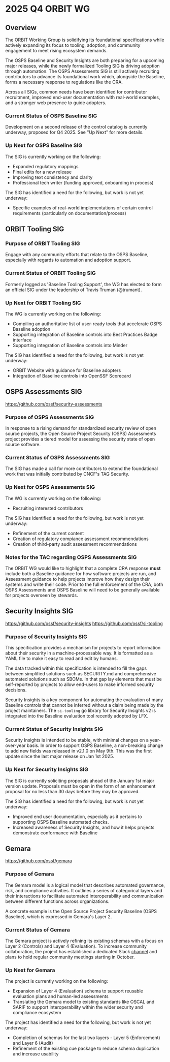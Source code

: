 # 2025 Q4 ORBIT WG

## Overview

The ORBIT Working Group is solidifying its foundational specifications while actively expanding its focus to tooling, adoption, and community engagement to meet rising ecosystem demands.

The OSPS Baseline and Security Insights are both preparing for a upcoming major releases, while the newly formalized Tooling SIG is driving adoption through automation. The OSPS Assessments SIG is still actively recruiting contributors to advance its foundational work which, alongside the Baseline, forms a necessary response to regulations like the CRA.

Across all SIGs, common needs have been identified for contributor recruitment, improved end-user documentation with real-world examples, and a stronger web presence to guide adopters.

### Current Status of OSPS Baseline SIG

Development on a second release of the control catalog is currently underway, proposed for Q4 2025. See "Up Next" for more details.

### Up Next for OSPS Baseline SIG

The SIG is currently working on the following:

- Expanded regulatory mappings
- Final edits for a new release
- Improving text consistency and clarity
- Professional tech writer (funding approved, onboarding in process)

The SIG has identified a need for the following, but work is not yet underway:

- Specific examples of real-world implementations of certain control requirements (particularly on documentation/process)

## ORBIT Tooling SIG

### Purpose of ORBIT Tooling SIG

Engage with any community efforts that relate to the OSPS Baseline, especially with regards to automation and adoption support.

### Current Status of ORBIT Tooling SIG

Formerly logged as 'Baseline Tooling Support', the WG has elected to form an official SIG under the leadership of Travis Truman (@trumant).

### Up Next for ORBIT Tooling SIG

The WG is currently working on the following:

- Compiling an authoritative list of user-ready tools that accelerate OSPS Baseline adoption
- Supporting integration of Baseline controls into Best Practices Badge interface
- Supporting integration of Baseline controls into Minder

The SIG has identified a need for the following, but work is not yet underway:

- ORBIT Website with guidance for Baseline adopters
- Integration of Baseline controls into OpenSSF Scorecard

## OSPS Assessments SIG

https://github.com/ossf/security-assessments

### Purpose of OSPS Assessments SIG

In response to a rising demand for standardized security review of open source projects, the Open Source Project Security (OSPS) Assessments project provides a tiered model for assessing the security state of open source software.

### Current Status of OSPS Assessments SIG

The SIG has made a call for more contributors to extend the foundational work that was initially contributed by CNCF's TAG Security.

### Up Next for OSPS Assessments SIG

The WG is currently working on the following:

- Recruiting interested contributors

The SIG has identified a need for the following, but work is not yet underway:

- Refinement of the current content
- Creation of regulatory compiance assessment recommendations
- Creation of third-party audit assessment recommendations

### Notes for the TAC regarding OSPS Assessments SIG

The ORBIT WG would like to highlight that a complete CRA response **must** include both a Baseline guidance for how software projects are run, and Assessment guidance to help projects improve how they design their systems and write their code. Prior to the full enforcement of the CRA, both OSPS Assessments and OSPS Baseline will need to be generally available for projects overseen by stewards.

## Security Insights SIG

https://github.com/ossf/security-insights
https://github.com/ossf/si-tooling

### Purpose of Security Insights SIG

This specification provides a mechanism for projects to report information about their security in a machine-processable way. It is formatted as a YAML file to make it easy to read and edit by humans.

The data tracked within this specification is intended to fill the gaps between simplified solutions such as SECURITY.md and comprehensive automated solutions such as SBOMs. In that gap lay elements that must be self-reported by projects to allow end-users to make informed security decisions.

Security Insights is a key component for automating the evaluation of many Baseline controls that cannot be inferred without a claim being made by the project maintainers. The `si-tooling` go library for Security Insights v2 is integrated into the Baseline evaluation tool recently adopted by LFX.

### Current Status of Security Insights SIG

Security Insights is intended to be stable, with minimal changes on a year-over-year basis. In order to support OSPS Baseline, a non-breaking change to add new fields was released in v2.1.0 on May 9th. This was the first update since the last major release on Jan 1st 2025.

### Up Next for Security Insights SIG

The SIG is currently soliciting proposals ahead of the January 1st major version update. Proposals must be open in the form of an enhancement proposal for no less than 30 days before they may be approved.

The SIG has identified a need for the following, but work is not yet underway:

- Improved end user documentation, especially as it pertains to supporting OSPS Baseline automated checks.
- Increased awareness of Security Insights, and how it helps projects demonstrate conformance with Baseline

## Gemara

https://github.com/ossf/gemara

### Purpose of Gemara

The Gemara model is a logical model that describes automated governance, risk, and compliance activities.
It outlines a series of categorical layers and their interactions to facilitate automated interoperability 
and communication between different functions across organizations.

A concrete example is the Open Source Project Security Baseline (OSPS Baseline), which is expressed in Gemara's Layer 2.

### Current Status of Gemara

The Gemara project is actively refining its existing schemas with a focus on Layer 2 (Controls) and Layer 4 (Evaluation).
To increase community collaboration, the project has established a dedicated Slack [channel](https://openssf.slack.com/archives/C09A9PP765Q) and plans to hold regular community meetings starting in October.

### Up Next for Gemara

The project is currently working on the following:

- Expansion of Layer 4 (Evaluation) schema to support reusable evaluation plans and human-led assessments  
- Translating the Gemara model to existing standards like OSCAL and SARIF to support interoperability within the wider security and compliance ecosystem  

The project has identified a need for the following, but work is not yet underway:

- Completion of schemas for the last two layers - Layer 5 (Enforcement) and Layer 6 (Audit)
- Refinement of the existing cue package to reduce schema duplication and increase usability